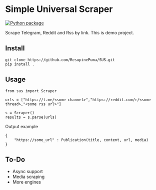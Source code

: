 # Simple Universal Scraper
[![Python package](https://github.com/ResupinePuma/SUS/actions/workflows/python-package.yml/badge.svg)](https://github.com/ResupinePuma/SUS/actions/workflows/python-package.yml) 

Scrape Telegram, Reddit and Rss by link. This is demo project.

## Install

```
git clone https://github.com/ResupinePuma/SUS.git
pip install . 
```


## Usage

```
from sus import Scraper

urls = ["https://t.me/<some channel>","https://reddit.com/r/<some thread>,"<some rss url>"]

s = Scraper()
results = s.parse(urls)
```

Output example
```
{
    "https://some_url" : Publication(title, content, url, media)
}
```

## To-Do

- Async support
- Media scraping
- More engines
